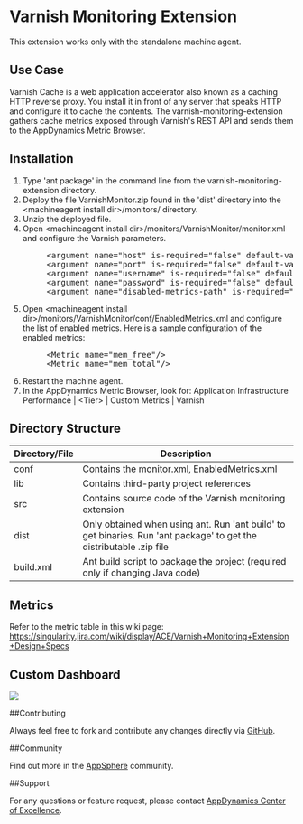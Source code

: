 Varnish Monitoring Extension
============================

This extension works only with the standalone machine agent.

## Use Case

Varnish Cache is a web application accelerator also known as a caching HTTP reverse proxy. You install it in front of any server that speaks HTTP and configure it to cache the contents. The varnish-monitoring-extension gathers cache metrics exposed through Varnish's REST API and sends them to the AppDynamics Metric Browser.

## Installation
<ol>
	<li>Type 'ant package' in the command line from the varnish-monitoring-extension directory.
	</li>
	<li>Deploy the file VarnishMonitor.zip found in the 'dist' directory into the &lt;machineagent install dir&gt;/monitors/ directory.
	</li>
	<li>Unzip the deployed file.
	</li>
	<li>Open &lt;machineagent install dir&gt;/monitors/VarnishMonitor/monitor.xml and configure the Varnish parameters.
<p></p>
<pre>
	 &lt;argument name="host" is-required="false" default-value="localhost"/&gt;
     &lt;argument name="port" is-required="false" default-value="6085"/&gt;
     &lt;argument name="username" is-required="false" default-value="username"/&gt;
     &lt;argument name="password" is-required="false" default-value="password"/&gt;
     &lt;argument name="disabled-metrics-path" is-required="false" default-value="monitors/VarnishMonitor/conf/EnabledMetrics.xml"/&gt;
</pre>
	</li>
	<li>Open &lt;machineagent install dir&gt;/monitors/VarnishMonitor/conf/EnabledMetrics.xml and configure the list of enabled metrics. Here is a sample configuration of the enabled metrics:
<p></p>
<pre>
	 &lt;Metric name="mem_free"/&gt;
	 &lt;Metric name="mem_total"/&gt;
</pre>
	</li>	
	<li> Restart the machine agent.
	</li>
	<li>In the AppDynamics Metric Browser, look for: Application Infrastructure Performance | &lt;Tier&gt; | Custom Metrics | Varnish
	</li>
</ol>

## Directory Structure

| Directory/File | Description |
|----------------|-------------|
|conf            | Contains the monitor.xml, EnabledMetrics.xml |
|lib             | Contains third-party project references |
|src             | Contains source code of the Varnish monitoring extension |
|dist            | Only obtained when using ant. Run 'ant build' to get binaries. Run 'ant package' to get the distributable .zip file |
|build.xml       | Ant build script to package the project (required only if changing Java code) |

## Metrics

Refer to the metric table in this wiki page: https://singularity.jira.com/wiki/display/ACE/Varnish+Monitoring+Extension+Design+Specs

## Custom Dashboard

![](https://raw.github.com/Appdynamics/varnish-monitoring-extension/master/Varnish%20Dashboard.png?token=2880440__eyJzY29wZSI6IlJhd0Jsb2I6QXBwZHluYW1pY3MvYm91bmRhcnktbW9uaXRvcmluZy1leHRlbnNpb24vbWFzdGVyL0JvdW5kYXJ5IERhc2hib2FyZC5wbmciLCJleHBpcmVzIjoxMzg2ODAyNTAyfQ%3D%3D--dfa89e2e3461bbd8ef09d5db317bb02c430da0b9)

##Contributing

Always feel free to fork and contribute any changes directly via [GitHub](https://github.com/Appdynamics/varnish-monitoring-extension).

##Community

Find out more in the [AppSphere](http://appsphere.appdynamics.com/t5/eXchange/Varnish-Monitoring-Extension/idi-p/4851) community.

##Support

For any questions or feature request, please contact [AppDynamics Center of Excellence](mailto:ace-request@appdynamics.com).

